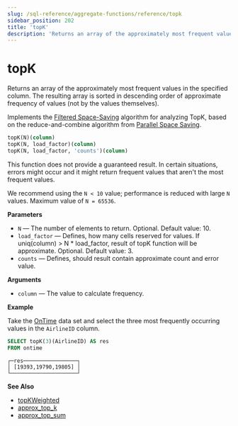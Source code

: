 ```yaml
---
slug: /sql-reference/aggregate-functions/reference/topk
sidebar_position: 202
title: 'topK'
description: 'Returns an array of the approximately most frequent values in the specified column. The resulting array is sorted in descending order of approximate frequency of values (not by the values themselves).'
---
```


# topK

Returns an array of the approximately most frequent values in the specified column. The resulting array is sorted in descending order of approximate frequency of values (not by the values themselves).

Implements the [Filtered Space-Saving](https://doi.org/10.1016/j.ins.2010.08.024) algorithm for analyzing TopK, based on the reduce-and-combine algorithm from [Parallel Space Saving](https://doi.org/10.1016/j.ins.2015.09.003).

``` sql
topK(N)(column)
topK(N, load_factor)(column)
topK(N, load_factor, 'counts')(column)
```

This function does not provide a guaranteed result. In certain situations, errors might occur and it might return frequent values that aren't the most frequent values.

We recommend using the `N < 10` value; performance is reduced with large `N` values. Maximum value of `N = 65536`.

**Parameters**

- `N` — The number of elements to return. Optional. Default value: 10.
- `load_factor` — Defines, how many cells reserved for values. If uniq(column) > N * load_factor, result of topK function will be approximate. Optional. Default value: 3.
- `counts` — Defines, should result contain approximate count and error value.
 
**Arguments**

- `column` — The value to calculate frequency.

**Example**

Take the [OnTime](../../../getting-started/example-datasets/ontime.md) data set and select the three most frequently occurring values in the `AirlineID` column.

``` sql
SELECT topK(3)(AirlineID) AS res
FROM ontime
```

``` text
┌─res─────────────────┐
│ [19393,19790,19805] │
└─────────────────────┘
```

**See Also**

- [topKWeighted](../../../sql-reference/aggregate-functions/reference/topkweighted.md)
- [approx_top_k](../../../sql-reference/aggregate-functions/reference/approxtopk.md)
- [approx_top_sum](../../../sql-reference/aggregate-functions/reference/approxtopsum.md)
